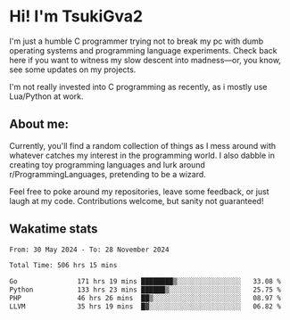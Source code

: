 # Hi! I'm TsukiGva2

I'm just a humble C programmer trying not to break my pc with dumb operating systems and programming language experiments. Check back here if you want to witness my slow descent into madness—or, you know, see some updates on my projects.

I'm not really invested into C programming as recently, as i mostly use Lua/Python at work.

## About me:

Currently, you'll find a random collection of things as I mess around with whatever catches my interest in the programming world. I also dabble in creating toy programming languages and lurk around r/ProgrammingLanguages, pretending to be a wizard.

Feel free to poke around my repositories, leave some feedback, or just laugh at my code. Contributions welcome, but sanity not guaranteed!

## Wakatime stats
<!--START_SECTION:waka-->

```txt
From: 30 May 2024 - To: 28 November 2024

Total Time: 506 hrs 15 mins

Go               171 hrs 19 mins ████████▒░░░░░░░░░░░░░░░░   33.08 %
Python           133 hrs 23 mins ██████▒░░░░░░░░░░░░░░░░░░   25.75 %
PHP              46 hrs 26 mins  ██▒░░░░░░░░░░░░░░░░░░░░░░   08.97 %
LLVM             35 hrs 19 mins  █▓░░░░░░░░░░░░░░░░░░░░░░░   06.82 %
```

<!--END_SECTION:waka-->

